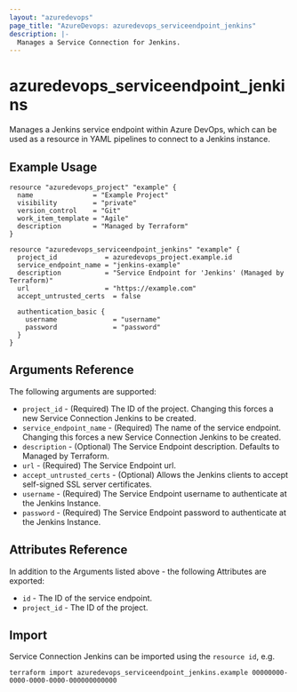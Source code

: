 ```yaml
---
layout: "azuredevops"
page_title: "AzureDevops: azuredevops_serviceendpoint_jenkins"
description: |-
  Manages a Service Connection for Jenkins.
---
```


# azuredevops_serviceendpoint_jenkins

Manages a Jenkins service endpoint within Azure DevOps, which can be used as a resource in YAML pipelines to connect to a Jenkins instance.

## Example Usage

```hcl
resource "azuredevops_project" "example" {
  name               = "Example Project"
  visibility         = "private"
  version_control    = "Git"
  work_item_template = "Agile"
  description        = "Managed by Terraform"
}

resource "azuredevops_serviceendpoint_jenkins" "example" {
  project_id            = azuredevops_project.example.id
  service_endpoint_name = "jenkins-example"
  description           = "Service Endpoint for 'Jenkins' (Managed by Terraform)"
  url                   = "https://example.com"
  accept_untrusted_certs  = false

  authentication_basic {
    username              = "username"
    password              = "password"
  }
}
```

## Arguments Reference

The following arguments are supported:

* `project_id` - (Required) The ID of the project. Changing this forces a new Service Connection Jenkins to be created.
* `service_endpoint_name` - (Required) The name of the service endpoint. Changing this forces a new Service Connection Jenkins to be created.
* `description` - (Optional) The Service Endpoint description. Defaults to Managed by Terraform.
* `url` - (Required) The Service Endpoint url.
* `accept_untrusted_certs` - (Optional) Allows the Jenkins clients to accept self-signed SSL server certificates.
* `username` - (Required) The Service Endpoint username to authenticate at the Jenkins Instance. 
* `password` - (Required) The Service Endpoint password to authenticate at the Jenkins Instance.

## Attributes Reference

In addition to the Arguments listed above - the following Attributes are exported:

* `id` - The ID of the service endpoint.
* `project_id` - The ID of the project.

## Import

Service Connection Jenkins can be imported using the `resource id`, e.g.

```shell
terraform import azuredevops_serviceendpoint_jenkins.example 00000000-0000-0000-0000-000000000000
```
